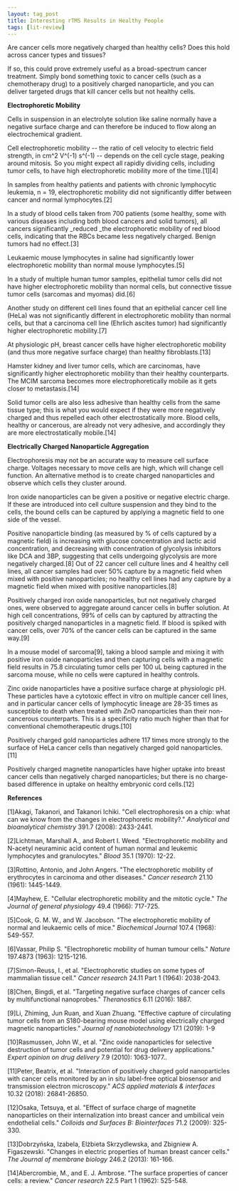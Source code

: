 ```yaml
---
layout: tag_post
title: Interesting rTMS Results in Healthy People
tags: [lit-review]
---
```


Are cancer cells more negatively charged than healthy cells? Does this hold across cancer types and tissues?

If so, this could prove extremely useful as a broad-spectrum cancer treatment. Simply bond something toxic to cancer cells (such as a chemotherapy drug) to a positively charged nanoparticle, and you can deliver targeted drugs that kill cancer cells but not healthy cells.  

**Electrophoretic Mobility**

Cells in suspension in an electrolyte solution like saline normally have a negative surface charge and can therefore be induced to flow along an electrochemical gradient.

Cell electrophoretic mobility -- the ratio of cell velocity to electric field strength, in cm^2 V^(-1) s^(-1) -- depends on the cell cycle stage, peaking around mitosis. So you might expect all rapidly dividing cells, including tumor cells, to have high electrophoretic mobility more of the time.[1][4]

In samples from healthy patients and patients with chronic lymphocytic leukemia, n = 19, electrophoretic mobility did not significantly differ between cancer and normal lymphocytes.[2]

In a study of blood cells taken from 700 patients (some healthy, some with various diseases including both blood cancers and solid tumors), all cancers significantly _reduced _the electrophoretic mobility of red blood cells, indicating that the RBCs became less negatively charged. Benign tumors had no effect.[3]

Leukaemic mouse lymphocytes in saline had significantly lower electrophoretic mobility than normal mouse lymphocytes.[5]

In a study of multiple human tumor samples, epithelial tumor cells did not have higher electrophoretic mobility than normal cells, but connective tissue tumor cells (sarcomas and myomas) did.[6]

Another study on different cell lines found that an epithelial cancer cell line (HeLa) was not significantly different in electrophoretic mobility than normal cells, but that a carcinoma cell line (Ehrlich ascites tumor) had significantly higher electrophoretic mobility.[7]

At physiologic pH, breast cancer cells have higher electrophoretic mobility (and thus more negative surface charge) than healthy fibroblasts.[13]

Hamster kidney and liver tumor cells, which are carcinomas, have significantly higher electrophoretic mobility than their healthy counterparts. The MCIM sarcoma becomes more electrophoretically mobile as it gets closer to metastasis.[14] 

Solid tumor cells are also less adhesive than healthy cells from the same tissue type; this is what you would expect if they were more negatively charged and thus repelled each other electrostatically more. Blood cells, healthy or cancerous, are already not very adhesive, and accordingly they are more electrostatically mobile.[14]

**Electrically Charged Nanoparticle Aggregation**

Electrophoresis may not be an accurate way to measure cell surface charge. Voltages necessary to move cells are high, which will change cell function.  An alternative method is to create charged nanoparticles and observe which cells they cluster around.

Iron oxide nanoparticles can be given a positive or negative electric charge.  If these are introduced into cell culture suspension and they bind to the cells, the bound cells can be captured by applying a magnetic field to one side of the vessel.

Positive nanoparticle binding (as measured by % of cells captured by a magnetic field) is increasing with glucose concentration and lactic acid concentration, and decreasing with concentration of glycolysis inhibitors like DCA and 3BP, suggesting that cells undergoing glycolysis are more negatively charged.[8] Out of 22 cancer cell culture lines and 4 healthy cell lines, all cancer samples had over 50% capture by a magnetic field when mixed with positive nanoparticles; no healthy cell lines had any capture by a magnetic field when mixed with positive nanoparticles.[8]

Positively charged iron oxide nanoparticles, but not negatively charged ones, were observed to aggregate around cancer cells in buffer solution. At high cell concentrations, 99% of cells can by captured by attracting the positively charged nanoparticles in a magnetic field. If blood is spiked with cancer cells, over 70% of the cancer cells can be captured in the same way.[9]

In a mouse model of sarcoma[9], taking a blood sample and mixing it with positive iron oxide nanoparticles and then capturing cells with a magnetic field results in 75.8 circulating tumor cells per 100 uL being captured in the sarcoma mouse, while no cells were captured in healthy controls.

Zinc oxide nanoparticles have a positive surface charge at physiologic pH. These particles have a cytotoxic effect in vitro on multiple cancer cell lines, and in particular cancer cells of lymphocytic lineage are 28-35 times as susceptible to death when treated with ZnO nanoparticles than their non-cancerous counterparts.  This is a specificity ratio much higher than that for conventional chemotherapeutic drugs.[10]

Positively charged gold nanoparticles adhere 117 times more strongly to the surface of HeLa cancer cells than negatively charged gold nanoparticles.[11]

Positively charged magnetite nanoparticles have higher uptake into breast cancer cells than negatively charged nanoparticles; but there is no charge-based difference in uptake on healthy embryonic cord cells.[12]

**References**

[1]Akagi, Takanori, and Takanori Ichiki. "Cell electrophoresis on a chip: what can we know from the changes in electrophoretic mobility?." _Analytical and bioanalytical chemistry_ 391.7 (2008): 2433-2441.

[2]Lichtman, Marshall A., and Robert I. Weed. "Electrophoretic mobility and N-acetyl neuraminic acid content of human normal and leukemic lymphocytes and granulocytes." _Blood_ 35.1 (1970): 12-22.

[3]Rottino, Antonio, and John Angers. "The electrophoretic mobility of erythrocytes in carcinoma and other diseases." _Cancer research_ 21.10 (1961): 1445-1449.

[4]Mayhew, E. "Cellular electrophoretic mobility and the mitotic cycle." _The Journal of general physiology_ 49.4 (1966): 717-725.

[5]Cook, G. M. W., and W. Jacobson. "The electrophoretic mobility of normal and leukaemic cells of mice." _Biochemical Journal_ 107.4 (1968): 549-557.

[6]Vassar, Philip S. "Electrophoretic mobility of human tumour cells." _Nature_ 197.4873 (1963): 1215-1216.

[7]Simon-Reuss, I., et al. "Electrophoretic studies on some types of mammalian tissue cell." _Cancer research_ 24.11 Part 1 (1964): 2038-2043.

[8]Chen, Bingdi, et al. "Targeting negative surface charges of cancer cells by multifunctional nanoprobes." _Theranostics_ 6.11 (2016): 1887.

[9]Li, Zhiming, Jun Ruan, and Xuan Zhuang. "Effective capture of circulating tumor cells from an S180-bearing mouse model using electrically charged magnetic nanoparticles." _Journal of nanobiotechnology_ 17.1 (2019): 1-9

[10]Rasmussen, John W., et al. "Zinc oxide nanoparticles for selective destruction of tumor cells and potential for drug delivery applications." _Expert opinion on drug delivery_ 7.9 (2010): 1063-1077..

[11]Peter, Beatrix, et al. "Interaction of positively charged gold nanoparticles with cancer cells monitored by an in situ label-free optical biosensor and transmission electron microscopy." _ACS applied materials & interfaces_ 10.32 (2018): 26841-26850.

[12]Osaka, Tetsuya, et al. "Effect of surface charge of magnetite nanoparticles on their internalization into breast cancer and umbilical vein endothelial cells." _Colloids and Surfaces B: Biointerfaces_ 71.2 (2009): 325-330.

[13]Dobrzyńska, Izabela, Elżbieta Skrzydlewska, and Zbigniew A. Figaszewski. "Changes in electric properties of human breast cancer cells." _The Journal of membrane biology_ 246.2 (2013): 161-166.

[14]Abercrombie, M., and E. J. Ambrose. "The surface properties of cancer cells: a review." _Cancer research_ 22.5 Part 1 (1962): 525-548.
